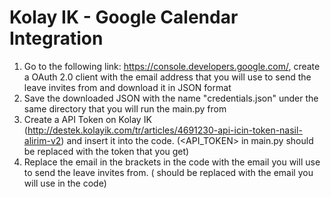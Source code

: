# Kolay IK - Google Calendar Integration

1. Go to the following link: https://console.developers.google.com/, create a OAuth 2.0 client with the email address that you will use to send the leave invites from and download it in JSON format
2. Save the downloaded JSON with the name "credentials.json" under the same directory that you will run the main.py from
3. Create a API Token on Kolay IK (http://destek.kolayik.com/tr/articles/4691230-api-icin-token-nasil-alirim-v2) and insert it into the code. (<API_TOKEN> in main.py should be replaced with the token that you get)
4. Replace the email in the brackets in the code with the email you will use to send the leave invites from. (<EMAIL> should be replaced with the email you will use in the code)
